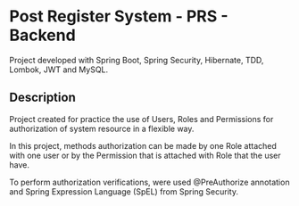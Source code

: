 # Post Register System - PRS - Backend

Project developed with Spring Boot, Spring Security, Hibernate, TDD, Lombok, JWT and MySQL.

## Description

Project created for practice the use of Users, Roles and Permissions for authorization of system resource in a flexible way.

In this project, methods authorization can be made by one Role attached with one user or by the Permission that is attached with Role that the user have.

To perform authorization verifications, were used @PreAuthorize annotation and Spring Expression Language (SpEL) from Spring Security.
